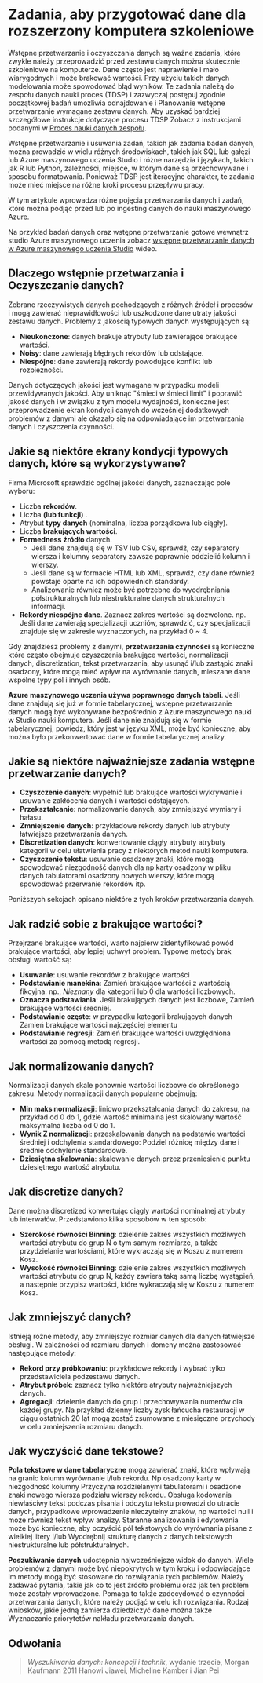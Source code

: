 <properties
    pageTitle="Zadania, aby przygotować dane dla rozszerzony komputera nauki | Microsoft Azure"
    description="Wstępne przetwarzanie i wyczyścić dane do przygotowania do nauki komputera."
    services="machine-learning"
    documentationCenter=""
    authors="bradsev"
    manager="jhubbard"
    editor="cgronlun" />

<tags
    ms.service="machine-learning"
    ms.workload="data-services"
    ms.tgt_pltfrm="na"
    ms.devlang="na"
    ms.topic="article"
    ms.date="09/19/2016" 
    ms.author="bradsev" />


# <a name="tasks-to-prepare-data-for-enhanced-machine-learning"></a>Zadania, aby przygotować dane dla rozszerzony komputera szkoleniowe

Wstępne przetwarzanie i oczyszczania danych są ważne zadania, które zwykle należy przeprowadzić przed zestawu danych można skutecznie szkoleniowe na komputerze. Dane często jest naprawienie i mało wiarygodnych i może brakować wartości. Przy użyciu takich danych modelowania może spowodować błąd wyników. Te zadania należą do zespołu danych nauki proces (TDSP) i zazwyczaj postępuj zgodnie początkowej badań umożliwia odnajdowanie i Planowanie wstępne przetwarzanie wymagane zestawu danych. Aby uzyskać bardziej szczegółowe instrukcje dotyczące procesu TDSP Zobacz z instrukcjami podanymi w [Proces nauki danych zespołu](https://azure.microsoft.com/documentation/learning-paths/cortana-analytics-process/).

Wstępne przetwarzanie i usuwania zadań, takich jak zadania badań danych, można prowadzić w wielu różnych środowiskach, takich jak SQL lub gałęzi lub Azure maszynowego uczenia Studio i różne narzędzia i językach, takich jak R lub Python, zależności, miejsce, w którym dane są przechowywane i sposobu formatowania. Ponieważ TDSP jest iteracyjne charakter, te zadania może mieć miejsce na różne kroki procesu przepływu pracy.

W tym artykule wprowadza różne pojęcia przetwarzania danych i zadań, które można podjąć przed lub po ingesting danych do nauki maszynowego Azure.

Na przykład badań danych oraz wstępne przetwarzanie gotowe wewnątrz studio Azure maszynowego uczenia zobacz [wstępne przetwarzanie danych w Azure maszynowego uczenia Studio](https://azure.microsoft.com/documentation/videos/preprocessing-data-in-azure-ml-studio/) wideo.


## <a name="why-pre-process-and-clean-data"></a>Dlaczego wstępnie przetwarzania i Oczyszczanie danych?

Zebrane rzeczywistych danych pochodzących z różnych źródeł i procesów i mogą zawierać nieprawidłowości lub uszkodzone dane utraty jakości zestawu danych. Problemy z jakością typowych danych występujących są:

* **Nieukończone**: danych brakuje atrybuty lub zawierające brakujące wartości.
* **Noisy**: dane zawierają błędnych rekordów lub odstające.
* **Niespójne**: dane zawierają rekordy powodujące konflikt lub rozbieżności.

Danych dotyczących jakości jest wymagane w przypadku modeli przewidywanych jakości. Aby uniknąć "śmieci w śmieci limit" i poprawić jakość danych i w związku z tym modelu wydajności, konieczne jest przeprowadzenie ekran kondycji danych do wcześniej dodatkowych problemów z danymi ale okazało się na odpowiadające im przetwarzania danych i czyszczenia czynności.

## <a name="what-are-some-typical-data-health-screens-that-are-employed"></a>Jakie są niektóre ekrany kondycji typowych danych, które są wykorzystywane?

Firma Microsoft sprawdzić ogólnej jakości danych, zaznaczając pole wyboru:

* Liczba **rekordów**.
* Liczba **(lub **funkcji**)** .
* Atrybut **typy danych** (nominalna, liczba porządkowa lub ciągły).
* Liczba **brakujących wartości**.
* **Formedness źródło** danych.
    * Jeśli dane znajdują się w TSV lub CSV, sprawdź, czy separatory wiersza i kolumny separatory zawsze poprawnie oddzielić kolumn i wierszy.
    * Jeśli dane są w formacie HTML lub XML, sprawdź, czy dane również powstaje oparte na ich odpowiednich standardy.
    * Analizowanie również może być potrzebne do wyodrębniania półstrukturalnych lub niestrukturalne danych strukturalnych informacji.
* **Rekordy niespójne dane**. Zaznacz zakres wartości są dozwolone. np. Jeśli dane zawierają specjalizacji uczniów, sprawdzić, czy specjalizacji znajduje się w zakresie wyznaczonych, na przykład 0 ~ 4.

Gdy znajdziesz problemy z danymi, **przetwarzania czynności** są konieczne które często obejmuje czyszczenia brakujące wartości, normalizacji danych, discretization, tekst przetwarzania, aby usunąć i/lub zastąpić znaki osadzony, które mogą mieć wpływ na wyrównanie danych, mieszane dane wspólne typy pól i innych osób.

**Azure maszynowego uczenia używa poprawnego danych tabeli**.  Jeśli dane znajdują się już w formie tabelarycznej, wstępne przetwarzanie danych mogą być wykonywane bezpośrednio z Azure maszynowego nauki w Studio nauki komputera.  Jeśli dane nie znajdują się w formie tabelarycznej, powiedz, który jest w języku XML, może być konieczne, aby można było przekonwertować dane w formie tabelarycznej analizy.  

## <a name="what-are-some-of-the-major-tasks-in-data-pre-processing"></a>Jakie są niektóre najważniejsze zadania wstępne przetwarzanie danych?

* **Czyszczenie danych**: wypełnić lub brakujące wartości wykrywanie i usuwanie zakłócenia danych i wartości odstających.
* **Przekształcanie**: normalizowanie danych, aby zmniejszyć wymiary i hałasu.
* **Zmniejszenie danych**: przykładowe rekordy danych lub atrybuty łatwiejsze przetwarzania danych.
* **Discretization danych**: konwertowanie ciągły atrybuty atrybuty kategorii w celu ułatwienia pracy z niektórych metod nauki komputera.
* **Czyszczenie tekstu**: usuwanie osadzony znaki, które mogą spowodować niezgodność danych dla np karty osadzony w pliku danych tabulatorami osadzony nowych wierszy, które mogą spowodować przerwanie rekordów itp.

Poniższych sekcjach opisano niektóre z tych kroków przetwarzania danych.

## <a name="how-to-deal-with-missing-values"></a>Jak radzić sobie z brakujące wartości?

Przejrzane brakujące wartości, warto najpierw zidentyfikować powód brakujące wartości, aby lepiej uchwyt problem. Typowe metody brak obsługi wartość są:

* **Usuwanie**: usuwanie rekordów z brakujące wartości
* **Podstawianie manekina**: Zamień brakujące wartości z wartością fikcyjna: np., _Nieznany_ dla kategorii lub 0 dla wartości liczbowych.
* **Oznacza podstawiania**: Jeśli brakujących danych jest liczbowe, Zamień brakujące wartości średniej.
* **Podstawianie częste**: w przypadku kategorii brakujących danych Zamień brakujące wartości najczęściej elementu
* **Podstawianie regresji**: Zamień brakujące wartości uwzględniona wartości za pomocą metodą regresji.  

## <a name="how-to-normalize-data"></a>Jak normalizowanie danych?

Normalizacji danych skale ponownie wartości liczbowe do określonego zakresu. Metody normalizacji danych popularne obejmują:

* **Min maks normalizacji**: liniowo przekształcania danych do zakresu, na przykład od 0 do 1, gdzie wartość minimalna jest skalowany wartość maksymalna liczba od 0 do 1.
* **Wynik Z normalizacji**: przeskalowania danych na podstawie wartości średniej i odchylenia standardowego: Podziel różnicę między dane i średnie odchylenie standardowe.
* **Dziesiętna skalowania**: skalowanie danych przez przeniesienie punktu dziesiętnego wartość atrybutu.  

## <a name="how-to-discretize-data"></a>Jak discretize danych?

Dane można discretized konwertując ciągły wartości nominalnej atrybuty lub interwałów. Przedstawiono kilka sposobów w ten sposób:

* **Szerokość równości Binning**: dzielenie zakres wszystkich możliwych wartości atrybutu do grup N o tym samym rozmiarze, a także przydzielanie wartościami, które wykraczają się w Koszu z numerem Kosz.
* **Wysokość równości Binning**: dzielenie zakres wszystkich możliwych wartości atrybutu do grup N, każdy zawiera taką samą liczbę wystąpień, a następnie przypisz wartości, które wykraczają się w Koszu z numerem Kosz.  

## <a name="how-to-reduce-data"></a>Jak zmniejszyć danych?

Istnieją różne metody, aby zmniejszyć rozmiar danych dla danych łatwiejsze obsługi. W zależności od rozmiaru danych i domeny można zastosować następujące metody:

* **Rekord przy próbkowaniu**: przykładowe rekordy i wybrać tylko przedstawiciela podzestawu danych.
* **Atrybut próbek**: zaznacz tylko niektóre atrybuty najważniejszych danych.  
* **Agregacji**: dzielenie danych do grup i przechowywania numerów dla każdej grupy. Na przykład dzienny liczby zysk łańcucha restauracji w ciągu ostatnich 20 lat mogą zostać zsumowane z miesięczne przychody w celu zmniejszenia rozmiaru danych.  

## <a name="how-to-clean-text-data"></a>Jak wyczyścić dane tekstowe?

**Pola tekstowe w dane tabelaryczne** mogą zawierać znaki, które wpływają na granic kolumn wyrównanie i/lub rekordu. Np osadzony karty w niezgodność kolumny Przyczyna rozdzielanymi tabulatorami i osadzone znaki nowego wiersza podziału wierszy rekordu. Obsługa kodowania niewłaściwy tekst podczas pisania i odczytu tekstu prowadzi do utracie danych, przypadkowe wprowadzenie nieczytelny znaków, np wartości null i może również tekst wpływ analizy. Staranne analizowania i edytowania może być konieczne, aby oczyścić pól tekstowych do wyrównania pisane z wielkiej litery i/lub Wyodrębnij strukturę danych z danych tekstowych niestrukturalne lub półstrukturalnych.

**Poszukiwanie danych** udostępnia najwcześniejsze widok do danych. Wiele problemów z danymi może być niepokrytych w tym kroku i odpowiadające im metody mogą być stosowane do rozwiązania tych problemów.  Należy zadawać pytania, takie jak co to jest źródło problemu oraz jak ten problem może zostały wprowadzone. Pomaga to także zadecydować o czynności przetwarzania danych, które należy podjąć w celu ich rozwiązania. Rodzaj wniosków, jakie jedną zamierza dziedziczyć dane można także Wyznaczanie priorytetów nakładu przetwarzania danych.

## <a name="references"></a>Odwołania

>*Wyszukiwania danych: koncepcji i technik*, wydanie trzecie, Morgan Kaufmann 2011 Hanowi Jiawei, Micheline Kamber i Jian Pei
